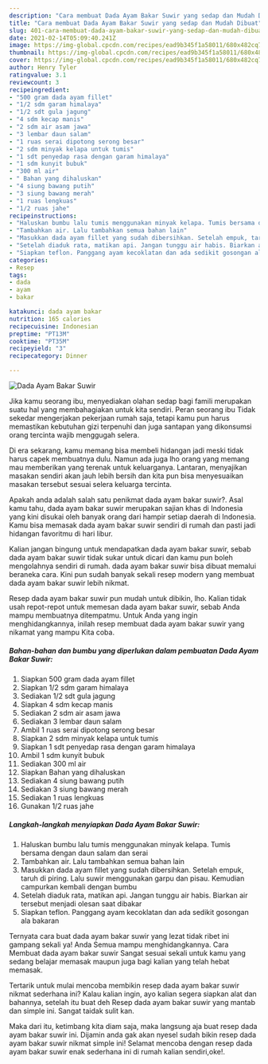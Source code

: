 ```yaml
---
description: "Cara membuat Dada Ayam Bakar Suwir yang sedap dan Mudah Dibuat"
title: "Cara membuat Dada Ayam Bakar Suwir yang sedap dan Mudah Dibuat"
slug: 401-cara-membuat-dada-ayam-bakar-suwir-yang-sedap-dan-mudah-dibuat
date: 2021-02-14T05:09:40.241Z
image: https://img-global.cpcdn.com/recipes/ead9b345f1a58011/680x482cq70/dada-ayam-bakar-suwir-foto-resep-utama.jpg
thumbnail: https://img-global.cpcdn.com/recipes/ead9b345f1a58011/680x482cq70/dada-ayam-bakar-suwir-foto-resep-utama.jpg
cover: https://img-global.cpcdn.com/recipes/ead9b345f1a58011/680x482cq70/dada-ayam-bakar-suwir-foto-resep-utama.jpg
author: Henry Tyler
ratingvalue: 3.1
reviewcount: 3
recipeingredient:
- "500 gram dada ayam fillet"
- "1/2 sdm garam himalaya"
- "1/2 sdt gula jagung"
- "4 sdm kecap manis"
- "2 sdm air asam jawa"
- "3 lembar daun salam"
- "1 ruas serai dipotong serong besar"
- "2 sdm minyak kelapa untuk tumis"
- "1 sdt penyedap rasa dengan garam himalaya"
- "1 sdm kunyit bubuk"
- "300 ml air"
- " Bahan yang dihaluskan"
- "4 siung bawang putih"
- "3 siung bawang merah"
- "1 ruas lengkuas"
- "1/2 ruas jahe"
recipeinstructions:
- "Haluskan bumbu lalu tumis menggunakan minyak kelapa. Tumis bersama dengan daun salam dan serai"
- "Tambahkan air. Lalu tambahkan semua bahan lain"
- "Masukkan dada ayam fillet yang sudah dibersihkan. Setelah empuk, taruh di piring. Lalu suwir menggunakan garpu dan pisau. Kemudian campurkan kembali dengan bumbu"
- "Setelah diaduk rata, matikan api. Jangan tunggu air habis. Biarkan air tersebut menjadi olesan saat dibakar"
- "Siapkan teflon. Panggang ayam kecoklatan dan ada sedikit gosongan ala bakaran"
categories:
- Resep
tags:
- dada
- ayam
- bakar

katakunci: dada ayam bakar 
nutrition: 165 calories
recipecuisine: Indonesian
preptime: "PT13M"
cooktime: "PT35M"
recipeyield: "3"
recipecategory: Dinner

---
```



![Dada Ayam Bakar Suwir](https://img-global.cpcdn.com/recipes/ead9b345f1a58011/680x482cq70/dada-ayam-bakar-suwir-foto-resep-utama.jpg)

Jika kamu seorang ibu, menyediakan olahan sedap bagi famili merupakan suatu hal yang membahagiakan untuk kita sendiri. Peran seorang ibu Tidak sekedar mengerjakan pekerjaan rumah saja, tetapi kamu pun harus memastikan kebutuhan gizi terpenuhi dan juga santapan yang dikonsumsi orang tercinta wajib menggugah selera.

Di era  sekarang, kamu memang bisa membeli hidangan jadi meski tidak harus capek membuatnya dulu. Namun ada juga lho orang yang memang mau memberikan yang terenak untuk keluarganya. Lantaran, menyajikan masakan sendiri akan jauh lebih bersih dan kita pun bisa menyesuaikan masakan tersebut sesuai selera keluarga tercinta. 



Apakah anda adalah salah satu penikmat dada ayam bakar suwir?. Asal kamu tahu, dada ayam bakar suwir merupakan sajian khas di Indonesia yang kini disukai oleh banyak orang dari hampir setiap daerah di Indonesia. Kamu bisa memasak dada ayam bakar suwir sendiri di rumah dan pasti jadi hidangan favoritmu di hari libur.

Kalian jangan bingung untuk mendapatkan dada ayam bakar suwir, sebab dada ayam bakar suwir tidak sukar untuk dicari dan kamu pun boleh mengolahnya sendiri di rumah. dada ayam bakar suwir bisa dibuat memalui beraneka cara. Kini pun sudah banyak sekali resep modern yang membuat dada ayam bakar suwir lebih nikmat.

Resep dada ayam bakar suwir pun mudah untuk dibikin, lho. Kalian tidak usah repot-repot untuk memesan dada ayam bakar suwir, sebab Anda mampu membuatnya ditempatmu. Untuk Anda yang ingin menghidangkannya, inilah resep membuat dada ayam bakar suwir yang nikamat yang mampu Kita coba.

<!--inarticleads1-->

##### Bahan-bahan dan bumbu yang diperlukan dalam pembuatan Dada Ayam Bakar Suwir:

1. Siapkan 500 gram dada ayam fillet
1. Siapkan 1/2 sdm garam himalaya
1. Sediakan 1/2 sdt gula jagung
1. Siapkan 4 sdm kecap manis
1. Sediakan 2 sdm air asam jawa
1. Sediakan 3 lembar daun salam
1. Ambil 1 ruas serai dipotong serong besar
1. Siapkan 2 sdm minyak kelapa untuk tumis
1. Siapkan 1 sdt penyedap rasa dengan garam himalaya
1. Ambil 1 sdm kunyit bubuk
1. Sediakan 300 ml air
1. Siapkan  Bahan yang dihaluskan
1. Sediakan 4 siung bawang putih
1. Sediakan 3 siung bawang merah
1. Sediakan 1 ruas lengkuas
1. Gunakan 1/2 ruas jahe




<!--inarticleads2-->

##### Langkah-langkah menyiapkan Dada Ayam Bakar Suwir:

1. Haluskan bumbu lalu tumis menggunakan minyak kelapa. Tumis bersama dengan daun salam dan serai
1. Tambahkan air. Lalu tambahkan semua bahan lain
1. Masukkan dada ayam fillet yang sudah dibersihkan. Setelah empuk, taruh di piring. Lalu suwir menggunakan garpu dan pisau. Kemudian campurkan kembali dengan bumbu
1. Setelah diaduk rata, matikan api. Jangan tunggu air habis. Biarkan air tersebut menjadi olesan saat dibakar
1. Siapkan teflon. Panggang ayam kecoklatan dan ada sedikit gosongan ala bakaran




Ternyata cara buat dada ayam bakar suwir yang lezat tidak ribet ini gampang sekali ya! Anda Semua mampu menghidangkannya. Cara Membuat dada ayam bakar suwir Sangat sesuai sekali untuk kamu yang sedang belajar memasak maupun juga bagi kalian yang telah hebat memasak.

Tertarik untuk mulai mencoba membikin resep dada ayam bakar suwir nikmat sederhana ini? Kalau kalian ingin, ayo kalian segera siapkan alat dan bahannya, setelah itu buat deh Resep dada ayam bakar suwir yang mantab dan simple ini. Sangat taidak sulit kan. 

Maka dari itu, ketimbang kita diam saja, maka langsung aja buat resep dada ayam bakar suwir ini. Dijamin anda gak akan nyesel sudah bikin resep dada ayam bakar suwir nikmat simple ini! Selamat mencoba dengan resep dada ayam bakar suwir enak sederhana ini di rumah kalian sendiri,oke!.

